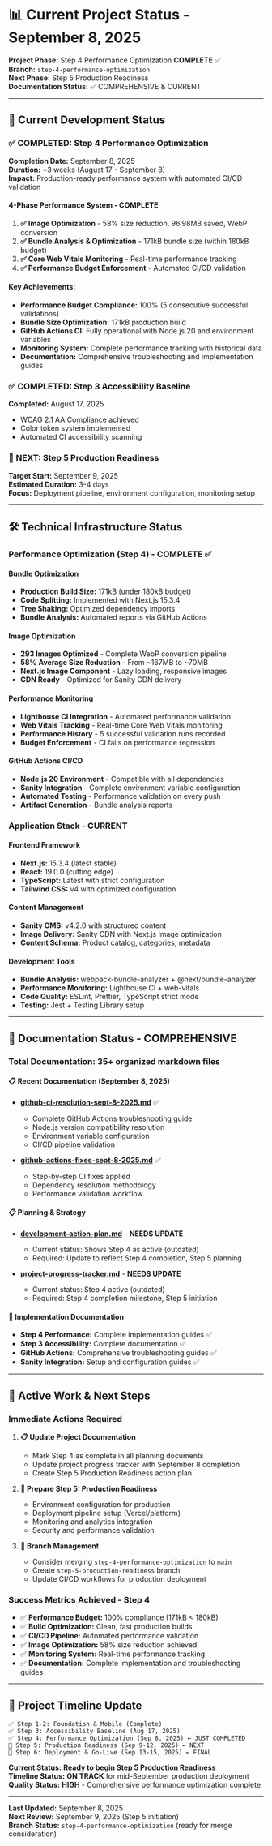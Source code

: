 # 📊 Current Project Status - September 8, 2025

**Project Phase:** Step 4 Performance Optimization **COMPLETE** ✅  
**Branch:** `step-4-performance-optimization`  
**Next Phase:** Step 5 Production Readiness  
**Documentation Status:** ✅ COMPREHENSIVE & CURRENT  

---

## 🎯 **Current Development Status**

### **✅ COMPLETED: Step 4 Performance Optimization**
**Completion Date:** September 8, 2025  
**Duration:** ~3 weeks (August 17 - September 8)  
**Impact:** Production-ready performance system with automated CI/CD validation

#### **4-Phase Performance System - COMPLETE**
1. **✅ Image Optimization** - 58% size reduction, 96.98MB saved, WebP conversion
2. **✅ Bundle Analysis & Optimization** - 171kB bundle size (within 180kB budget)
3. **✅ Core Web Vitals Monitoring** - Real-time performance tracking
4. **✅ Performance Budget Enforcement** - Automated CI/CD validation

#### **Key Achievements:**
- **Performance Budget Compliance:** 100% (5 consecutive successful validations)
- **Bundle Size Optimization:** 171kB production build
- **GitHub Actions CI:** Fully operational with Node.js 20 and environment variables
- **Monitoring System:** Complete performance tracking with historical data
- **Documentation:** Comprehensive troubleshooting and implementation guides

### **✅ COMPLETED: Step 3 Accessibility Baseline** 
**Completed:** August 17, 2025
- WCAG 2.1 AA Compliance achieved
- Color token system implemented
- Automated CI accessibility scanning

### **🎯 NEXT: Step 5 Production Readiness**
**Target Start:** September 9, 2025  
**Estimated Duration:** 3-4 days  
**Focus:** Deployment pipeline, environment configuration, monitoring setup

---

## 🛠️ **Technical Infrastructure Status**

### **Performance Optimization (Step 4) - COMPLETE** ✅

#### **Bundle Optimization**
- **Production Build Size:** 171kB (under 180kB budget)
- **Code Splitting:** Implemented with Next.js 15.3.4
- **Tree Shaking:** Optimized dependency imports
- **Bundle Analysis:** Automated reports via GitHub Actions

#### **Image Optimization** 
- **293 Images Optimized** - Complete WebP conversion pipeline
- **58% Average Size Reduction** - From ~167MB to ~70MB
- **Next.js Image Component** - Lazy loading, responsive images
- **CDN Ready** - Optimized for Sanity CDN delivery

#### **Performance Monitoring**
- **Lighthouse CI Integration** - Automated performance validation
- **Web Vitals Tracking** - Real-time Core Web Vitals monitoring
- **Performance History** - 5 successful validation runs recorded
- **Budget Enforcement** - CI fails on performance regression

#### **GitHub Actions CI/CD**
- **Node.js 20 Environment** - Compatible with all dependencies
- **Sanity Integration** - Complete environment variable configuration
- **Automated Testing** - Performance validation on every push
- **Artifact Generation** - Bundle analysis reports

### **Application Stack - CURRENT**

#### **Frontend Framework**
- **Next.js:** 15.3.4 (latest stable)
- **React:** 19.0.0 (cutting edge)
- **TypeScript:** Latest with strict configuration
- **Tailwind CSS:** v4 with optimized configuration

#### **Content Management**
- **Sanity CMS:** v4.2.0 with structured content
- **Image Delivery:** Sanity CDN with Next.js Image optimization
- **Content Schema:** Product catalog, categories, metadata

#### **Development Tools**
- **Bundle Analysis:** webpack-bundle-analyzer + @next/bundle-analyzer
- **Performance Monitoring:** Lighthouse CI + web-vitals
- **Code Quality:** ESLint, Prettier, TypeScript strict mode
- **Testing:** Jest + Testing Library setup

---

## 📁 **Documentation Status - COMPREHENSIVE** 

### **Total Documentation:** 35+ organized markdown files

#### **📋 Recent Documentation (September 8, 2025)**
- **[github-ci-resolution-sept-8-2025.md](./github-ci-resolution-sept-8-2025.md)** ✅
  - Complete GitHub Actions troubleshooting guide
  - Node.js version compatibility resolution
  - Environment variable configuration
  - CI/CD pipeline validation

- **[github-actions-fixes-sept-8-2025.md](./github-actions-fixes-sept-8-2025.md)** ✅
  - Step-by-step CI fixes applied
  - Dependency resolution methodology
  - Performance validation workflow

#### **📋 Planning & Strategy**
- **[development-action-plan.md](./planning/development-action-plan.md)** - **NEEDS UPDATE**
  - Current status: Shows Step 4 as active (outdated)
  - Required: Update to reflect Step 4 completion, Step 5 planning

- **[project-progress-tracker.md](./planning/project-progress-tracker.md)** - **NEEDS UPDATE**
  - Current status: Step 4 active (outdated)
  - Required: Step 4 completion milestone, Step 5 initiation

#### **🚀 Implementation Documentation**
- **Step 4 Performance:** Complete implementation guides ✅
- **Step 3 Accessibility:** Complete documentation ✅
- **GitHub Actions:** Comprehensive troubleshooting guides ✅
- **Sanity Integration:** Setup and configuration guides ✅

---

## 🔄 **Active Work & Next Steps**

### **Immediate Actions Required**

1. **📋 Update Project Documentation**
   - Mark Step 4 as complete in all planning documents
   - Update project progress tracker with September 8 completion
   - Create Step 5 Production Readiness action plan

2. **🎯 Prepare Step 5: Production Readiness**
   - Environment configuration for production
   - Deployment pipeline setup (Vercel/platform)
   - Monitoring and analytics integration
   - Security and performance validation

3. **🚀 Branch Management**
   - Consider merging `step-4-performance-optimization` to `main`
   - Create `step-5-production-readiness` branch
   - Update CI/CD workflows for production deployment

### **Success Metrics Achieved - Step 4**
- ✅ **Performance Budget:** 100% compliance (171kB < 180kB)
- ✅ **Build Optimization:** Clean, fast production builds
- ✅ **CI/CD Pipeline:** Automated performance validation
- ✅ **Image Optimization:** 58% size reduction achieved
- ✅ **Monitoring System:** Real-time performance tracking
- ✅ **Documentation:** Complete implementation and troubleshooting guides

---

## 🎯 **Project Timeline Update**

```
✅ Step 1-2: Foundation & Mobile (Complete)
✅ Step 3: Accessibility Baseline (Aug 17, 2025) 
✅ Step 4: Performance Optimization (Sep 8, 2025) ← JUST COMPLETED
🎯 Step 5: Production Readiness (Sep 9-12, 2025) ← NEXT
🚀 Step 6: Deployment & Go-Live (Sep 13-15, 2025) ← FINAL
```

**Current Status:** **Ready to begin Step 5 Production Readiness**  
**Timeline Status:** **ON TRACK** for mid-September production deployment  
**Quality Status:** **HIGH** - Comprehensive performance optimization complete

---

**Last Updated:** September 8, 2025  
**Next Review:** September 9, 2025 (Step 5 initiation)  
**Branch Status:** `step-4-performance-optimization` (ready for merge consideration)
